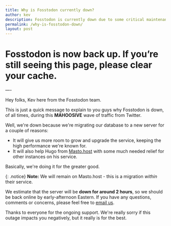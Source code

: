 ```yaml
---
title: Why is Fosstodon currently down?
author: kev
description: Fosstodon is currently down due to some critical maintenance. We will be stronger for it in the long run, promise.
permalink: /why-is-fosstodon-down/
layout: post
---
```

# Fosstodon is now back up. If you’re still seeing this page, please clear your cache.

—-

Hey folks, Kev here from the Fosstodon team.

This is just a quick message to explain to you guys why Fosstodon is down, of all times, during this **MAHOOSIVE** wave of traffic from Twitter.

Well, we're down because we're migrating our database to a new server for a couple of reasons:

* It will give us more room to grow and upgrade the service, keeping the high performance we're known for.
* It will also help Hugo from [Masto.host](https://masto.host) with some much needed relief for other instances on his service.

Basically, we're doing it for the greater good.

{: .notice}
**Note:** We will remain on Masto.host - this is a migration *within* their service.

We estimate that the server will be **down for around 2 hours**, so we should be back online by early-afternoon Eastern. If you have any questions, comments or concerns, please feel free to [email us](mailto:mail@fosstodon.org).

Thanks to everyone for the ongoing support. We're really sorry if this outage impacts you negatively, but it really is for the best.
